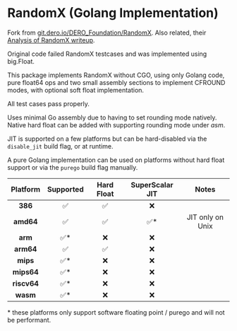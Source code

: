 # RandomX (Golang Implementation)

Fork from [git.dero.io/DERO_Foundation/RandomX](https://git.dero.io/DERO_Foundation/RandomX). Also related, their [Analysis of RandomX writeup](https://medium.com/deroproject/analysis-of-randomx-dde9dfe9bbc6).

Original code failed RandomX testcases and was implemented using big.Float.

This package implements RandomX without CGO, using only Golang code, pure float64 ops and two small assembly sections to implement CFROUND modes, with optional soft float implementation.

All test cases pass properly.

Uses minimal Go assembly due to having to set rounding mode natively. Native hard float can be added with supporting rounding mode under _asm_.

JIT is supported on a few platforms but can be hard-disabled via the `disable_jit` build flag, or at runtime.

A pure Golang implementation can be used on platforms without hard float support or via the `purego` build flag manually.

|  Platform   | Supported | Hard Float | SuperScalar JIT |      Notes       |
|:-----------:|:---------:|:----------:|:---------------:|:----------------:|
|   **386**   |     ✅     |     ✅      |        ❌        |                  |
|  **amd64**  |     ✅     |     ✅      |       ✅*        | JIT only on Unix |
|   **arm**   |    ✅*     |     ❌      |        ❌        |                  |
|  **arm64**  |     ✅     |     ✅      |        ❌        |                  |
|  **mips**   |    ✅*     |     ❌      |        ❌        |                  |
| **mips64**  |    ✅*     |     ❌      |        ❌        |                  |
| **riscv64** |    ✅*     |     ❌      |        ❌        |                  |
|  **wasm**   |    ✅*     |     ❌      |        ❌        |                  |

&ast; these platforms only support software floating point / purego and will not be performant.